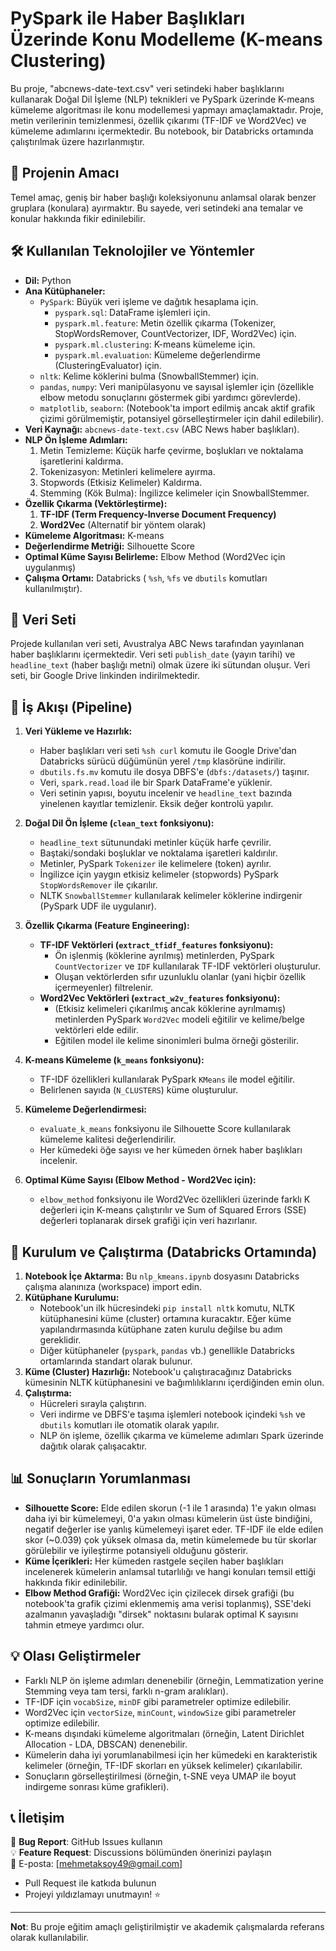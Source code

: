 # PySpark ile Haber Başlıkları Üzerinde Konu Modelleme (K-means Clustering)

Bu proje, "abcnews-date-text.csv" veri setindeki haber başlıklarını kullanarak Doğal Dil İşleme (NLP) teknikleri ve PySpark üzerinde K-means kümeleme algoritması ile konu modellemesi yapmayı amaçlamaktadır. Proje, metin verilerinin temizlenmesi, özellik çıkarımı (TF-IDF ve Word2Vec) ve kümeleme adımlarını içermektedir. Bu notebook, bir Databricks ortamında çalıştırılmak üzere hazırlanmıştır.

## 🎯 Projenin Amacı

Temel amaç, geniş bir haber başlığı koleksiyonunu anlamsal olarak benzer gruplara (konulara) ayırmaktır. Bu sayede, veri setindeki ana temalar ve konular hakkında fikir edinilebilir.

## 🛠️ Kullanılan Teknolojiler ve Yöntemler

* **Dil:** Python
* **Ana Kütüphaneler:**
    * `PySpark`: Büyük veri işleme ve dağıtık hesaplama için.
        * `pyspark.sql`: DataFrame işlemleri için.
        * `pyspark.ml.feature`: Metin özellik çıkarma (Tokenizer, StopWordsRemover, CountVectorizer, IDF, Word2Vec) için.
        * `pyspark.ml.clustering`: K-means kümeleme için.
        * `pyspark.ml.evaluation`: Kümeleme değerlendirme (ClusteringEvaluator) için.
    * `nltk`: Kelime köklerini bulma (SnowballStemmer) için.
    * `pandas`, `numpy`: Veri manipülasyonu ve sayısal işlemler için (özellikle elbow metodu sonuçlarını göstermek gibi yardımcı görevlerde).
    * `matplotlib`, `seaborn`: (Notebook'ta import edilmiş ancak aktif grafik çizimi görülmemiştir, potansiyel görselleştirmeler için dahil edilebilir).
* **Veri Kaynağı:** `abcnews-date-text.csv` (ABC News haber başlıkları).
* **NLP Ön İşleme Adımları:**
    1.  Metin Temizleme: Küçük harfe çevirme, boşlukları ve noktalama işaretlerini kaldırma.
    2.  Tokenizasyon: Metinleri kelimelere ayırma.
    3.  Stopwords (Etkisiz Kelimeler) Kaldırma.
    4.  Stemming (Kök Bulma): İngilizce kelimeler için SnowballStemmer.
* **Özellik Çıkarma (Vektörleştirme):**
    1.  **TF-IDF (Term Frequency-Inverse Document Frequency)**
    2.  **Word2Vec** (Alternatif bir yöntem olarak)
* **Kümeleme Algoritması:** K-means
* **Değerlendirme Metriği:** Silhouette Score
* **Optimal Küme Sayısı Belirleme:** Elbow Method (Word2Vec için uygulanmış)
* **Çalışma Ortamı:** Databricks ( `%sh`, `%fs` ve `dbutils` komutları kullanılmıştır).

## 📝 Veri Seti

Projede kullanılan veri seti, Avustralya ABC News tarafından yayınlanan haber başlıklarını içermektedir. Veri seti `publish_date` (yayın tarihi) ve `headline_text` (haber başlığı metni) olmak üzere iki sütundan oluşur. Veri seti, bir Google Drive linkinden indirilmektedir.

## 🌊 İş Akışı (Pipeline)

1.  **Veri Yükleme ve Hazırlık:**
    * Haber başlıkları veri seti `%sh curl` komutu ile Google Drive'dan Databricks sürücü düğümünün yerel `/tmp` klasörüne indirilir.
    * `dbutils.fs.mv` komutu ile dosya DBFS'e (`dbfs:/datasets/`) taşınır.
    * Veri, `spark.read.load` ile bir Spark DataFrame'e yüklenir.
    * Veri setinin yapısı, boyutu incelenir ve `headline_text` bazında yinelenen kayıtlar temizlenir. Eksik değer kontrolü yapılır.

2.  **Doğal Dil Ön İşleme (`clean_text` fonksiyonu):**
    * `headline_text` sütunundaki metinler küçük harfe çevrilir.
    * Baştaki/sondaki boşluklar ve noktalama işaretleri kaldırılır.
    * Metinler, PySpark `Tokenizer` ile kelimelere (token) ayrılır.
    * İngilizce için yaygın etkisiz kelimeler (stopwords) PySpark `StopWordsRemover` ile çıkarılır.
    * NLTK `SnowballStemmer` kullanılarak kelimeler köklerine indirgenir (PySpark UDF ile uygulanır).

3.  **Özellik Çıkarma (Feature Engineering):**
    * **TF-IDF Vektörleri (`extract_tfidf_features` fonksiyonu):**
        * Ön işlenmiş (köklerine ayrılmış) metinlerden, PySpark `CountVectorizer` ve `IDF` kullanılarak TF-IDF vektörleri oluşturulur.
        * Oluşan vektörlerden sıfır uzunluklu olanlar (yani hiçbir özellik içermeyenler) filtrelenir.
    * **Word2Vec Vektörleri (`extract_w2v_features` fonksiyonu):**
        * (Etkisiz kelimeleri çıkarılmış ancak köklerine ayrılmamış) metinlerden PySpark `Word2Vec` modeli eğitilir ve kelime/belge vektörleri elde edilir.
        * Eğitilen model ile kelime sinonimleri bulma örneği gösterilir.

4.  **K-means Kümeleme (`k_means` fonksiyonu):**
    * TF-IDF özellikleri kullanılarak PySpark `KMeans` ile model eğitilir.
    * Belirlenen sayıda (`N_CLUSTERS`) küme oluşturulur.

5.  **Kümeleme Değerlendirmesi:**
    * `evaluate_k_means` fonksiyonu ile Silhouette Score kullanılarak kümeleme kalitesi değerlendirilir.
    * Her kümedeki öğe sayısı ve her kümeden örnek haber başlıkları incelenir.

6.  **Optimal Küme Sayısı (Elbow Method - Word2Vec için):**
    * `elbow_method` fonksiyonu ile Word2Vec özellikleri üzerinde farklı K değerleri için K-means çalıştırılır ve Sum of Squared Errors (SSE) değerleri toplanarak dirsek grafiği için veri hazırlanır.

## 🚀 Kurulum ve Çalıştırma (Databricks Ortamında)

1.  **Notebook İçe Aktarma:** Bu `nlp_kmeans.ipynb` dosyasını Databricks çalışma alanınıza (workspace) import edin.
2.  **Kütüphane Kurulumu:**
    * Notebook'un ilk hücresindeki `pip install nltk` komutu, NLTK kütüphanesini küme (cluster) ortamına kuracaktır. Eğer küme yapılandırmasında kütüphane zaten kurulu değilse bu adım gereklidir.
    * Diğer kütüphaneler (`pyspark`, `pandas` vb.) genellikle Databricks ortamlarında standart olarak bulunur.
3.  **Küme (Cluster) Hazırlığı:** Notebook'u çalıştıracağınız Databricks kümesinin NLTK kütüphanesini ve bağımlılıklarını içerdiğinden emin olun.
4.  **Çalıştırma:**
    * Hücreleri sırayla çalıştırın.
    * Veri indirme ve DBFS'e taşıma işlemleri notebook içindeki `%sh` ve `dbutils` komutları ile otomatik olarak yapılır.
    * NLP ön işleme, özellik çıkarma ve kümeleme adımları Spark üzerinde dağıtık olarak çalışacaktır.

## 📊 Sonuçların Yorumlanması

* **Silhouette Score:** Elde edilen skorun (-1 ile 1 arasında) 1'e yakın olması daha iyi bir kümelemeyi, 0'a yakın olması kümelerin üst üste bindiğini, negatif değerler ise yanlış kümelemeyi işaret eder. TF-IDF ile elde edilen skor (~0.039) çok yüksek olmasa da, metin kümelemede bu tür skorlar görülebilir ve iyileştirme potansiyeli olduğunu gösterir.
* **Küme İçerikleri:** Her kümeden rastgele seçilen haber başlıkları incelenerek kümelerin anlamsal tutarlılığı ve hangi konuları temsil ettiği hakkında fikir edinilebilir.
* **Elbow Method Grafiği:** Word2Vec için çizilecek dirsek grafiği (bu notebook'ta grafik çizimi eklenmemiş ama verisi toplanmış), SSE'deki azalmanın yavaşladığı "dirsek" noktasını bularak optimal K sayısını tahmin etmeye yardımcı olur.

## 💡 Olası Geliştirmeler

* Farklı NLP ön işleme adımları denenebilir (örneğin, Lemmatization yerine Stemming veya tam tersi, farklı n-gram aralıkları).
* TF-IDF için `vocabSize`, `minDF` gibi parametreler optimize edilebilir.
* Word2Vec için `vectorSize`, `minCount`, `windowSize` gibi parametreler optimize edilebilir.
* K-means dışındaki kümeleme algoritmaları (örneğin, Latent Dirichlet Allocation - LDA, DBSCAN) denenebilir.
* Kümelerin daha iyi yorumlanabilmesi için her kümedeki en karakteristik kelimeler (örneğin, TF-IDF skorları en yüksek kelimeler) çıkarılabilir.
* Sonuçların görselleştirilmesi (örneğin, t-SNE veya UMAP ile boyut indirgeme sonrası küme grafikleri).


## 📞 İletişim

🐛 **Bug Report**: GitHub Issues kullanın  
💡 **Feature Request**: Discussions bölümünden önerinizi paylaşın  
📧 E-posta: [mehmetaksoy49@gmail.com]

- Pull Request ile katkıda bulunun
- Projeyi yıldızlamayı unutmayın! ⭐

---

**Not**: Bu proje eğitim amaçlı geliştirilmiştir ve akademik çalışmalarda referans olarak kullanılabilir.
